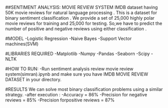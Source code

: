 ##SENTIMENT ANALYSIS: MOVIE REVIEW SYSTEM 
IMDB dataset having 50K movie reviews for natural language processing . 
This is a dataset for binary sentiment classification . 
We provide a set of 25,000 highly polar movie reviews for training and 25,000 for testing. 
So,we have to predict the number of positive and negative reviews using either classification .

#MODEL 
-Logistic Regression
 -Naive Bayes 
-Support Vector machines(SVM)

#LIBRARIES REQUIRED
 -Matplotlib 
-Numpy 
-Pandas 
-Seaborn 
-Scipy 
-NLTK

#HOW TO RUN:
 -Run sentiment analysis review movie review system(simran).ipynb and make sure you have IMDB MOVIE REVIEW DATASET in your directory.

#RESULTS 
We can solve most binary classification problems using a similar strategy.
 -after execution : 
-Accuracy = 86% 
-Precision for negative reviews = 85% 
-Precision forpositive reviews = 87%
